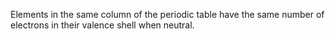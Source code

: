 Elements in the same column of the periodic table have the same number of electrons in their valence shell when neutral.

